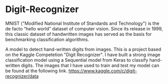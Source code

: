 # Digit-Recognizer
MNIST ("Modified National Institute of Standards and Technology") is the de facto “hello world” dataset of computer vision. Since its release in 1999, this classic dataset of handwritten images has served as the basis for benchmarking classification algorithms.

A model to detect hand-written digits from images. This is a project based on the Kaggle Competetion "Digit Recognizer". I have built a strong image classification model using a Sequential model from Keras to classify hand-written digits. The images that I have used to train and test my model can be found at the following link. https://www.kaggle.com/c/digit-recognizer/data
